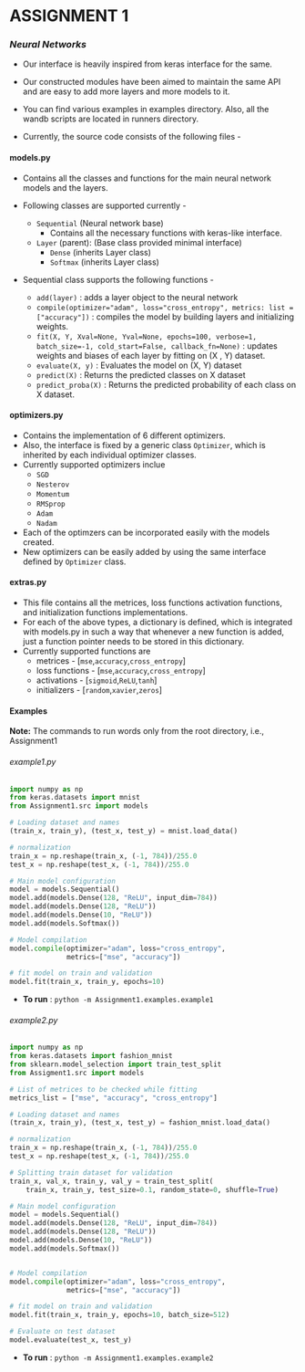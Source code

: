 # ASSIGNMENT 1

### _Neural Networks_

- Our interface is heavily inspired from keras interface for the same.

- Our constructed modules have been aimed to maintain the same API and are easy to add more layers and more models to it.

- You can find various examples in examples directory. Also, all the wandb scripts are located in runners directory.

- Currently, the source code consists of the following files -

#### models.py

- Contains all the classes and functions for the main neural network models and the layers.
- Following classes are supported currently -

  - `Sequential` (Neural network base)
    - Contains all the necessary functions with keras-like interface.
  - `Layer` (parent): (Base class provided minimal interface)
    - `Dense` (inherits Layer class)
    - `Softmax` (inherits Layer class)

- Sequential class supports the following functions -
  - `add(layer)` : adds a layer object to the neural network
  - `compile(optimizer="adam", loss="cross_entropy", metrics: list = ["accuracy"])` : compiles the model by building layers and initializing weights.
  - `fit(X, Y, Xval=None, Yval=None, epochs=100, verbose=1, batch_size=-1, cold_start=False, callback_fn=None)` : updates weights and biases of each layer by fitting on (X , Y) dataset.
  - `evaluate(X, y)` : Evaluates the model on (X, Y) dataset
  - `predict(X)` : Returns the predicted classes on X dataset
  - `predict_proba(X)` : Returns the predicted probability of each class on X dataset.

#### optimizers.py

- Contains the implementation of 6 different optimizers.
- Also, the interface is fixed by a generic class `Optimizer`, which is inherited by each individual optimizer classes.
- Currently supported optimizers inclue
  - `SGD`
  - `Nesterov`
  - `Momentum`
  - `RMSprop`
  - `Adam`
  - `Nadam`
- Each of the optimzers can be incorporated easily with the models created.
- New optimizers can be easily added by using the same interface defined by `Optimizer` class.

#### extras.py

- This file contains all the metrices, loss functions activation functions, and initialization functions implementations.
- For each of the above types, a dictionary is defined, which is integrated with models.py in such a way that whenever a new function is added, just a function pointer needs to be stored in this dictionary.
- Currently supported functions are
  - metrices - [```mse```,```accuracy```,```cross_entropy```]
  - loss functions - [```mse```,```accuracy```,```cross_entropy```]
  - activations - [```sigmoid```,```ReLU```,```tanh```]
  - initializers - [```random```,```xavier```,```zeros```]

#### Examples

**Note:** The commands to run words only from the root directory, i.e., Assignment1

###### example1.py

```python
import numpy as np
from keras.datasets import mnist
from Assignment1.src import models

# Loading dataset and names
(train_x, train_y), (test_x, test_y) = mnist.load_data()

# normalization
train_x = np.reshape(train_x, (-1, 784))/255.0
test_x = np.reshape(test_x, (-1, 784))/255.0

# Main model configuration
model = models.Sequential()
model.add(models.Dense(128, "ReLU", input_dim=784))
model.add(models.Dense(128, "ReLU"))
model.add(models.Dense(10, "ReLU"))
model.add(models.Softmax())

# Model compilation
model.compile(optimizer="adam", loss="cross_entropy",
              metrics=["mse", "accuracy"])

# fit model on train and validation
model.fit(train_x, train_y, epochs=10)
```

- **To run** : `python -m Assignment1.examples.example1`

###### example2.py

```python
import numpy as np
from keras.datasets import fashion_mnist
from sklearn.model_selection import train_test_split
from Assigment1.src import models

# List of metrices to be checked while fitting
metrics_list = ["mse", "accuracy", "cross_entropy"]

# Loading dataset and names
(train_x, train_y), (test_x, test_y) = fashion_mnist.load_data()

# normalization
train_x = np.reshape(train_x, (-1, 784))/255.0
test_x = np.reshape(test_x, (-1, 784))/255.0

# Splitting train dataset for validation
train_x, val_x, train_y, val_y = train_test_split(
    train_x, train_y, test_size=0.1, random_state=0, shuffle=True)

# Main model configuration
model = models.Sequential()
model.add(models.Dense(128, "ReLU", input_dim=784))
model.add(models.Dense(128, "ReLU"))
model.add(models.Dense(10, "ReLU"))
model.add(models.Softmax())


# Model compilation
model.compile(optimizer="adam", loss="cross_entropy",
              metrics=["mse", "accuracy"])

# fit model on train and validation
model.fit(train_x, train_y, epochs=10, batch_size=512)

# Evaluate on test dataset
model.evaluate(test_x, test_y)

```

- **To run** : `python -m Assignment1.examples.example2`
